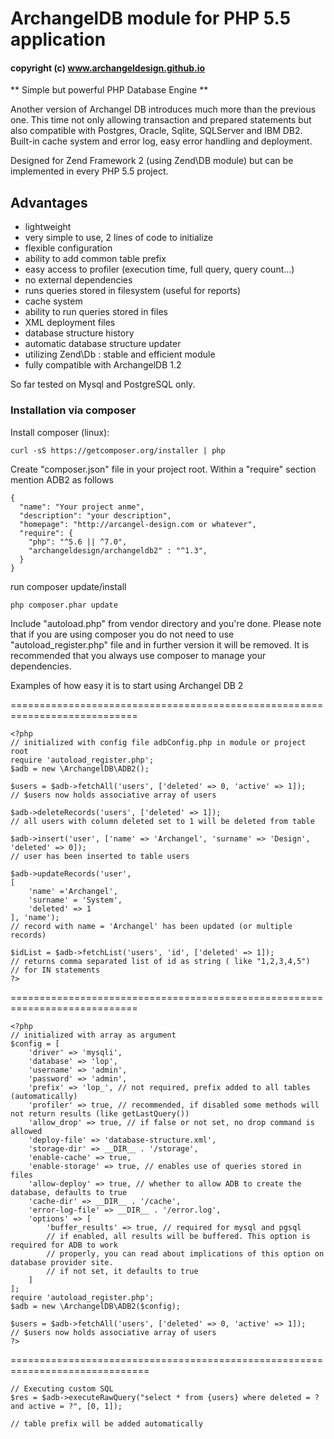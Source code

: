 # ArchangelDB module for PHP 5.5 application
#### copyright (c) www.archangeldesign.github.io

** Simple but powerful PHP Database Engine **

Another version of Archangel DB introduces much more than the previous one.
This time not only allowing transaction and prepared statements but also
compatible with Postgres, Oracle, Sqlite, SQLServer and IBM DB2.
Built-in cache system and error log, easy error handling and deployment.

Designed for Zend Framework 2 (using Zend\DB module) but can be implemented
in every PHP 5.5 project.

Advantages
--------------
* lightweight
* very simple to use, 2 lines of code to initialize
* flexible configuration
* ability to add common table prefix
* easy access to profiler (execution time, full query, query count...)
* no external dependencies
* runs queries stored in filesystem (useful for reports)
* cache system
* ability to run queries stored in files
* XML deployment files
* database structure history 
* automatic database structure updater
* utilizing Zend\Db : stable and efficient module
* fully compatible with ArchangelDB 1.2

So far tested on Mysql and PostgreSQL only.

### Installation via composer

Install composer (linux):

```
curl -sS https://getcomposer.org/installer | php
```

Create "composer.json" file in your project root.
Within a "require" section mention ADB2 as follows

```
{
  "name": "Your project anme",
  "description": "your description",
  "homepage": "http://arcangel-design.com or whatever",
  "require": {
    "php": "^5.6 || ^7.0",
    "archangeldesign/archangeldb2" : "^1.3",
  }
}
```

run composer update/install

```
php composer.phar update
```

Include "autoload.php" from vendor directory and you're done.
Please note that if you are using composer you do not need to
use "autoload_register.php" file and in further version it
will be removed. It is recommended that you always use 
composer to manage your dependencies.

Examples of how easy it is to start using Archangel DB 2

============================================================================
```
<?php
// initialized with config file adbConfig.php in module or project root
require 'autoload_register.php';
$adb = new \ArchangelDB\ADB2();

$users = $adb->fetchAll('users', ['deleted' => 0, 'active' => 1]);
// $users now holds associative array of users

$adb->deleteRecords('users', ['deleted' => 1]);
// all users with column deleted set to 1 will be deleted from table

$adb->insert('user', ['name' => 'Archangel', 'surname' => 'Design', 'deleted' => 0]);
// user has been inserted to table users

$adb->updateRecords('user',
[
    'name' ='Archangel', 
    'surname' = 'System', 
    'deleted' => 1
], 'name');
// record with name = 'Archangel' has been updated (or multiple records)

$idList = $adb->fetchList('users', 'id', ['deleted' => 1]);
// returns comma separated list of id as string ( like "1,2,3,4,5")
// for IN statements  
?>
```
============================================================================
```
<?php
// initialized with array as argument
$config = [
    'driver' => 'mysqli',
    'database' => 'lop',
    'username' => 'admin',
    'password' => 'admin',
    'prefix' => 'lop_', // not required, prefix added to all tables (automatically)
    'profiler' => true, // recommended, if disabled some methods will not return results (like getLastQuery())
    'allow_drop' => true, // if false or not set, no drop command is allowed
    'deploy-file' => 'database-structure.xml',
    'storage-dir' => __DIR__ . '/storage',
    'enable-cache' => true,
    'enable-storage' => true, // enables use of queries stored in files
    'allow-deploy' => true, // whether to allow ADB to create the database, defaults to true
    'cache-dir' => __DIR__ . '/cache',
    'error-log-file' => __DIR__ . '/error.log',
    'options' => [
        'buffer_results' => true, // required for mysql and pgsql
        // if enabled, all results will be buffered. This option is required for ADB to work
        // properly, you can read about implications of this option on database provider site.
        // if not set, it defaults to true
    ]
];
require 'autoload_register.php';
$adb = new \ArchangelDB\ADB2($config);

$users = $adb->fetchAll('users', ['deleted' => 0, 'active' => 1]);
// $users now holds associative array of users
?>
```
==============================================================================
```
// Executing custom SQL
$res = $adb->executeRawQuery("select * from {users} where deleted = ? and active = ?", [0, 1]);

// table prefix will be added automatically
```


